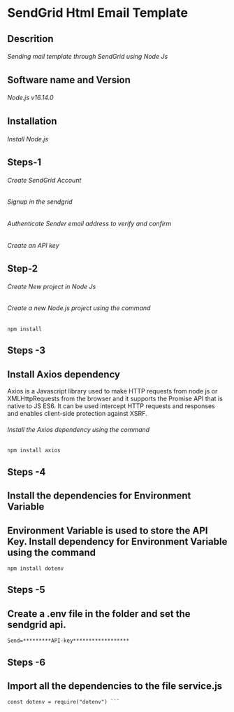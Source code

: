 # SendGrid Html Email Template
## Descrition
###### Sending mail template through SendGrid using Node Js
## Software name and Version
###### Node.js v16.14.0
## Installation
###### Install Node.js
## Steps-1
###### Create SendGrid Account
###### Signup in the sendgrid
###### Authenticate Sender email address to verify and confirm
###### Create an API key 
## Step-2
###### Create New project in Node Js
###### Create a new Node.js project using the command
``` npm install ```
## Steps -3
## Install Axios dependency
Axios is a Javascript library used to make HTTP requests from node 
js or XMLHttpRequests from the browser and it supports the Promise API 
that is native to JS ES6. It can be used intercept HTTP requests and 
responses and enables client-side protection against XSRF.
###### Install the Axios dependency using the command
``` npm install axios ```
## Steps -4
## Install the dependencies for Environment Variable
## Environment Variable is used to store the API Key. Install dependency for Environment Variable  using the command
``` npm install dotenv ```
## Steps -5
## Create a .env file in the folder and set the sendgrid api.
``` Send=*********API-key****************** ```
## Steps -6
## Import all the dependencies to the file service.js
``` const axios = require('axios');
const dotenv = require("dotenv") ```
